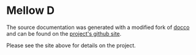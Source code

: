 Mellow D
========

The source documentation was generated with a modified fork of [docco](https://jashkenas.github.io/docco/)
and can be found on the [project's github site](http://spencerpark.github.io/MellowD/build/docs/docco/).

Please see the site above for details on the project.
